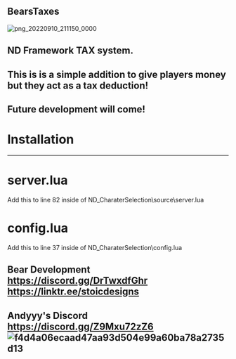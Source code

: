  BearsTaxes
--------------
![png_20220910_211150_0000](https://user-images.githubusercontent.com/112611821/189512287-f0b754c8-4cf8-4cd6-ac1d-7b5bb2590929.png)


ND Framework TAX system.
--------------
This is is a simple addition to give players money but they act as a tax deduction!
--------------------------
Future development will come!
--------------------------


# Installation
---------------
# server.lua
Add this to line 82 inside of
ND_CharaterSelection\source\server.lua

# config.lua
Add this to line 37 inside of
ND_CharaterSelection\config.lua

Bear Development 
https://discord.gg/DrTwxdfGhr
https://linktr.ee/stoicdesigns
------------------------------------------------------------------------
Andyyy's Discord
https://discord.gg/Z9Mxu72zZ6
![f4d4a06ecaad47aa93d504e99a60ba78a2735d13](https://user-images.githubusercontent.com/112611821/189511818-3c132487-3c46-4c72-989a-a7b2bf675ec1.png)
------------------------------------------------------------------------
